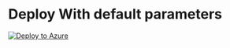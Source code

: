 # Deploy With default parameters

[![Deploy to Azure](https://aka.ms/deploytoazurebutton)](https://portal.azure.com/#create/Microsoft.Template/uri/https%3A%2F%2Fraw.githubusercontent.com%2FLeonidChetverikov%2Fazurebootcamp%2Fmain%2Ffile%2Fdemo-arm-deploy.json)
